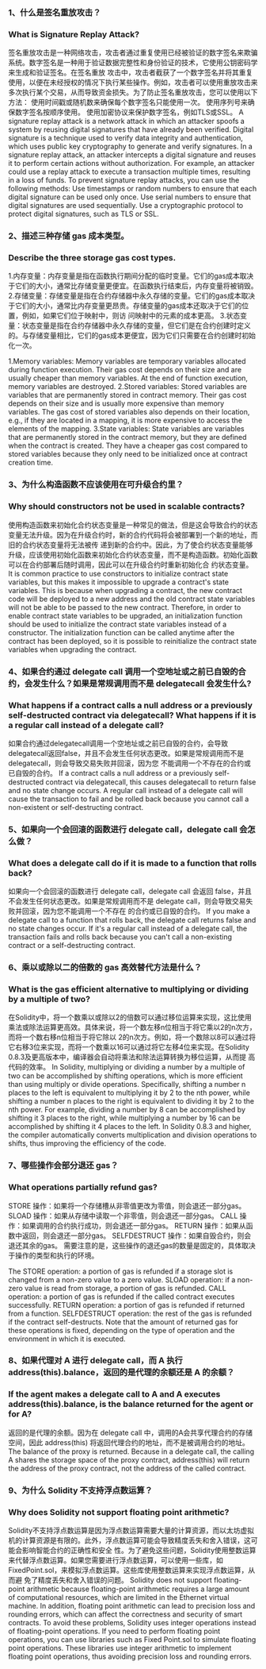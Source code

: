 ### 1、什么是签名重放攻击？ 
### What is Signature Replay Attack? 

签名重放攻击是⼀种⽹络攻击，攻击者通过重复使⽤已经被验证的数字签名来欺骗系统。数字签名是⼀种⽤于验证数据完整性和⾝份验证的技术，它使⽤公钥密码学来⽣成和验证签名。在签名重放
攻击中，攻击者截获了⼀个数字签名并将其重复使⽤，以便在未经授权的情况下执⾏某些操作。例如，攻击者可以使⽤重放攻击来多次执⾏某个交易，从⽽导致资⾦损失。为了防⽌签名重放攻击，您可以使⽤以下⽅法：
  使⽤时间戳或随机数来确保每个数字签名只能使⽤⼀次。 
  使⽤序列号来确保数字签名按顺序使⽤。 
  使⽤加密协议来保护数字签名，例如TLS或SSL。 
A signature replay attack is a network attack in which an attacker spoofs a system by reusing digital signatures that have already been verified. Digital signature is a technique used to verify 
data integrity and authentication, which uses public key cryptography to generate and verify signatures. In a signature replay attack, an attacker intercepts a digital signature and reuses it to 
perform certain actions without authorization. For example, an attacker could use a replay attack to execute a transaction multiple times, resulting in a loss of funds. 
To prevent signature replay attacks, you can use the following methods: 
 Use timestamps or random numbers to ensure that each digital signature can be used only once. 
 Use serial numbers to ensure that digital signatures are used sequentially. 
 Use a cryptographic protocol to protect digital signatures, such as TLS or SSL. 

### 2、描述三种存储 gas 成本类型。 
### Describe the three storage gas cost types. 

  1.内存变量：内存变量是指在函数执⾏期间分配的临时变量。它们的gas成本取决于它们的⼤⼩，通常⽐存储变量更便宜。在函数执⾏结束后，内存变量将被销毁。
  2.存储变量：存储变量是指在合约存储器中永久存储的变量。它们的gas成本取决于它们的⼤⼩，通常⽐内存变量更昂贵。存储变量的gas成本还取决于它们的位置，例如，如果它们位于映射中，则访
问映射中的元素的成本更⾼。
  3.状态变量：状态变量是指在合约存储器中永久存储的变量，但它们是在合约创建时定义的。与存储变量相⽐，它们的gas成本更便宜，因为它们只需要在合约创建时初始化⼀次。 

 1.Memory variables: Memory variables are temporary variables allocated during function execution. Their gas cost depends on their size and are usually cheaper than memory variables. 
At the end of function execution, memory variables are destroyed. 
 2.Stored variables: Stored variables are variables that are permanently stored in contract memory. Their gas cost depends on their size and is usually more expensive than memory 
variables. The gas cost of stored variables also depends on their location, e.g., if they are located in a mapping, it is more expensive to access the elements of the mapping. 
 3.State variables: State variables are variables that are permanently stored in the contract memory, but they are defined when the contract is created. They have a cheaper gas cost 
compared to stored variables because they only need to be initialized once at contract creation time. 

### 3、为什么构造函数不应该使⽤在可升级合约⾥？ 
### Why should constructors not be used in scalable contracts? 

使⽤构造函数来初始化合约状态变量是⼀种常⻅的做法，但是这会导致合约的状态变量⽆法升级。因为在升级合约时，新的合约代码将会被部署到⼀个新的地址，⽽旧的合约状态变量将⽆法被传
递到新的合约中。因此，为了使合约状态变量能够升级，应该使⽤初始化函数来初始化合约状态变量，⽽不是构造函数。初始化函数可以在合约部署后随时调⽤，因此可以在升级合约时重新初始化合
约状态变量。
It is common practice to use constructors to initialize contract state variables, but this makes it impossible to upgrade a contract's state variables. This is because when upgrading a 
contract, the new contract code will be deployed to a new address and the old contract state variables will not be able to be passed to the new contract. Therefore, in order to enable 
contract state variables to be upgraded, an initialization function should be used to initialize the contract state variables instead of a constructor. The initialization function can be called 
anytime after the contract has been deployed, so it is possible to reinitialize the contract state variables when upgrading the contract. 

### 4、如果合约通过 delegate call 调⽤⼀个空地址或之前已⾃毁的合约，会发⽣什么？如果是常规调⽤⽽不是 delegatecall 会发⽣什么? 
### What happens if a contract calls a null address or a previously self-destructed contract via delegatecall? What happens if it is a regular call instead of a delegate call? 

如果合约通过delegatecall调⽤⼀个空地址或之前已⾃毁的合约，会导致delegatecall返回false，并且不会发⽣任何状态更改。如果是常规调⽤⽽不是delegatecall，则会导致交易失败并回滚，因为您
不能调⽤⼀个不存在的合约或已⾃毁的合约。
If a contract calls a null address or a previously self-destructed contract via delegatecall, this causes delegatecall to return false and no state change occurs. A regular call instead of a 
delegate call will cause the transaction to fail and be rolled back because you cannot call a non-existent or self-destructing contract. 

### 5、如果向⼀个会回滚的函数进⾏ delegate call，delegate call 会怎么做？ 
### What does a delegate call do if it is made to a function that rolls back? 

如果向⼀个会回滚的函数进⾏ delegate call，delegate call 会返回 false，并且不会发⽣任何状态更改。如果是常规调⽤⽽不是 delegate call，则会导致交易失败并回滚，因为您不能调⽤⼀个不存在
的合约或已⾃毁的合约。
If you make a delegate call to a function that rolls back, the delegate call returns false and no state changes occur. If it's a regular call instead of a delegate call, the transaction 
fails and rolls back because you can't call a non-existing contract or a self-destructing contract. 

### 6、乘以或除以⼆的倍数的 gas ⾼效替代⽅法是什么？ 
### What is the gas efficient alternative to multiplying or dividing by a multiple of two? 

在Solidity中，将⼀个数乘以或除以2的倍数可以通过移位运算来实现，这⽐使⽤乘法或除法运算更⾼效。具体来说，将⼀个数左移n位相当于将它乘以2的n次⽅，⽽将⼀个数右移n位相当于将它除以
2的n次⽅。例如，将⼀个数除以8可以通过将它右移3位来实现，⽽将⼀个数乘以16可以通过将它左移4位来实现。在Solidity 0.8.3及更⾼版本中，编译器会⾃动将乘法和除法运算转换为移位运算，从⽽提
⾼代码的效率。
In Solidity, multiplying or dividing a number by a multiple of two can be accomplished by shifting operations, which is more efficient than using multiply or divide operations. Specifically, 
shifting a number n places to the left is equivalent to multiplying it by 2 to the nth power, while shifting a number n places to the right is equivalent to dividing it by 2 to the nth power. For 
example, dividing a number by 8 can be accomplished by shifting it 3 places to the right, while multiplying a number by 16 can be accomplished by shifting it 4 places to the left. In Solidity 
0.8.3 and higher, the compiler automatically converts multiplication and division operations to shifts, thus improving the efficiency of the code. 

### 7、哪些操作会部分退还 gas？ 
### What operations partially refund gas? 

STORE 操作：如果将⼀个存储槽从⾮零值更改为零值，则会退还⼀部分gas。 
SLOAD 操作：如果从存储中读取⼀个⾮零值，则会退还⼀部分gas。 
CALL 操作：如果调⽤的合约执⾏成功，则会退还⼀部分gas。 
RETURN 操作：如果从函数中返回，则会退还⼀部分gas。 
SELFDESTRUCT 操作：如果⾃毁合约，则会退还其余的gas。 
需要注意的是，这些操作的退还gas的数量是固定的，具体取决于操作的类型和执⾏的环境。 

The STORE operation: a portion of gas is refunded if a storage slot is changed from a non-zero value to a zero value. 
SLOAD operation: if a non-zero value is read from storage, a portion of gas is refunded. 
CALL operation: a portion of gas is refunded if the called contract executes successfully. 
RETURN operation: a portion of gas is refunded if returned from a function. 
SELFDESTRUCT operation: the rest of the gas is refunded if the contract self-destructs. 
Note that the amount of returned gas for these operations is fixed, depending on the type of operation and the environment in which it is executed. 

### 8、如果代理对 A 进⾏ delegate call，⽽ A 执⾏ address(this).balance，返回的是代理的余额还是 A 的余额？
### If the agent makes a delegate call to A and A executes address(this).balance, is the balance returned for the agent or for A?  

返回的是代理的余额。因为在 delegate call 中，调⽤的A会共享代理合约的存储空间，因此 address(this) 将返回代理合约的地址，⽽不是被调⽤合约的地址。 
The balance of the proxy is returned. Because in a delegate call, the calling A shares the storage space of the proxy contract, address(this) will return the address of the proxy contract, 
not the address of the called contract. 

### 9、为什么 Solidity 不⽀持浮点数运算？ 
### Why does Solidity not support floating point arithmetic? 

Solidity不⽀持浮点数运算是因为浮点数运算需要⼤量的计算资源，⽽以太坊虚拟机的计算资源是有限的。此外，浮点数运算可能会导致精度丢失和舍⼊错误，这可能会影响智能合约的正确性和安全
性。为了避免这些问题，Solidity使⽤整数运算来代替浮点数运算。如果您需要进⾏浮点数运算，可以使⽤⼀些库，如FixedPoint.sol，来模拟浮点数运算。这些库使⽤整数运算来实现浮点数运算，从⽽避
免了精度丢失和舍⼊错误的问题。
Solidity does not support floating-point arithmetic because floating-point arithmetic requires a large amount of computational resources, which are limited in the Ethernet virtual 
machine. In addition, floating point arithmetic can lead to precision loss and rounding errors, which can affect the correctness and security of smart contracts. To avoid these problems, 
Solidity uses integer operations instead of floating-point operations. If you need to perform floating point operations, you can use libraries such as Fixed Point.sol to simulate floating point 
operations. These libraries use integer arithmetic to implement floating point operations, thus avoiding precision loss and rounding errors. 
